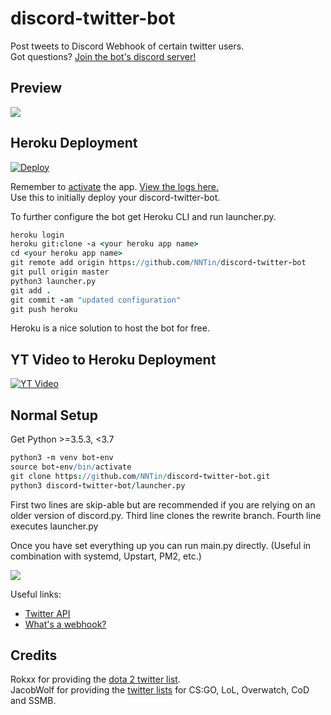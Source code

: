 # discord-twitter-bot
Post tweets to Discord Webhook of certain twitter users.  
Got questions? [Join the bot's discord server!](https://discord.gg/Dkg79tc)


## Preview

![](https://i.imgur.com/7Acpoo0.png)

## Heroku Deployment

[![Deploy](https://www.herokucdn.com/deploy/button.png)](https://heroku.com/deploy)

Remember to [activate](https://i.imgur.com/zOfa0Qm.png) the app. [View the logs here.](https://i.imgur.com/tWBoTuB.png)  
Use this to initially deploy your discord-twitter-bot.

To further configure the bot get Heroku CLI and run launcher.py.

```coffeescript
heroku login
heroku git:clone -a <your heroku app name>
cd <your heroku app name>
git remote add origin https://github.com/NNTin/discord-twitter-bot
git pull origin master
python3 launcher.py
git add .
git commit -am "updated configuration"
git push heroku
```

Heroku is a nice solution to host the bot for free.

## YT Video to Heroku Deployment

[![YT Video](https://img.youtube.com/vi/NwPcXBvStSI/0.jpg)](https://www.youtube.com/watch?v=NwPcXBvStSI)

## Normal Setup

Get Python >=3.5.3, <3.7

```coffeescript
python3 -m venv bot-env
source bot-env/bin/activate
git clone https://github.com/NNTin/discord-twitter-bot.git
python3 discord-twitter-bot/launcher.py
```

First two lines are skip-able but are recommended if you are relying on an older version of discord.py.
Third line clones the rewrite branch. Fourth line executes launcher.py

Once you have set everything up you can run main.py directly. (Useful in combination with systemd, Upstart, PM2, etc.)

![](https://i.imgur.com/TdJahu9.png)

Useful links:
* [Twitter API](https://developer.twitter.com/en/apps)
* [What's a webhook?](https://support.discordapp.com/hc/en-us/articles/228383668-Intro-to-Webhooks)


## Credits
Rokxx for providing the [dota 2 twitter list](https://twitter.com/rokxx/lists/dota-2/members).  
JacobWolf for providing the [twitter lists](https://twitter.com/JacobWolf/lists) for CS:GO, LoL, Overwatch, CoD and SSMB.
